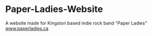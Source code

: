 # Paper-Ladies-Website
A website made for Kingston based indie rock band "Paper Ladies"
www.paperladies.ca
